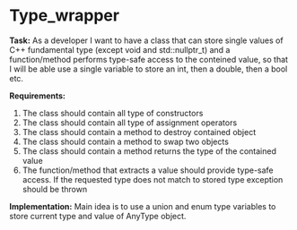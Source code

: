# Type_wrapper

**Task:** As a developer I want to have a class that can store single values of C++ fundamental type (except void and std::nullptr_t) and a function/method performs type-safe access to the conteined value, so that I will be able use a single variable to store an int, then a double, then a bool etc.

**Requirements:**

1. The class should contain all type of constructors
2. The class should contain all type of assignment operators
3. The class should contain a method to destroy contained object
4. The class should contain a method to swap two objects
5. The class should contain a method returns the type of the contained value
6. The function/method that extracts a value should provide type-safe access. If the requested type does not match to stored type exception should be thrown

**Implementation:** Main idea is to use a union and enum type variables to store current type and value of AnyType object.
